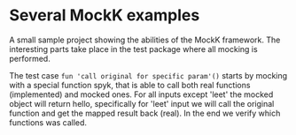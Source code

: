 # Several MockK examples
A small sample project showing the abilities of the MockK framework. The interesting parts take place in the test package where all mocking is performed.

The test case ```fun 'call original for specific param'()``` starts by mocking with a special function spyk, that is able to call both real functions (implemented) and mocked ones. For all inputs except 'leet' the mocked object will return hello, specifically for 'leet' input we will call the original function and get the mapped result back (real). In the end we verify which functions was called.
